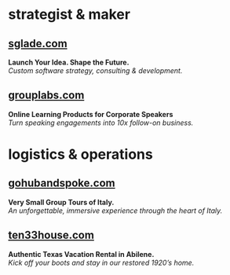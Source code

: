 # strategist & maker

## [sglade.com](https://sglade.com)  
**Launch Your Idea. Shape the Future.**  
*Custom software strategy, consulting & development.*

## [grouplabs.com](https://grouplabs.com)  
**Online Learning Products for Corporate Speakers**  
*Turn speaking engagements into 10x follow-on business.*

# logistics & operations

## [gohubandspoke.com](https://gohubandspoke.com)  
**Very Small Group Tours of Italy.**  
*An unforgettable, immersive experience through the heart of Italy.*

## [ten33house.com](https://ten33house.com)  
**Authentic Texas Vacation Rental in Abilene.**  
*Kick off your boots and stay in our restored 1920’s home.*
